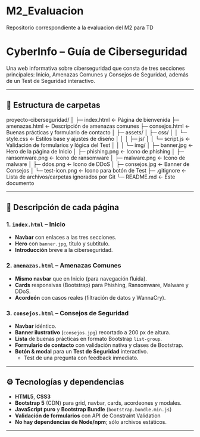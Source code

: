 # M2_Evaluacion
Repositorio correspondiente a la evaluacion del M2 para TD
# CyberInfo – Guía de Ciberseguridad

Una web informativa sobre ciberseguridad que consta de tres secciones principales: Inicio, Amenazas Comunes y Consejos de Seguridad, además de un Test de Seguridad interactivo.

---

## 📂 Estructura de carpetas

proyecto-ciberseguridad/
│
├─ index.html ← Página de bienvenida
├─ amenazas.html ← Descripción de amenazas comunes
├─ consejos.html ← Buenas prácticas y formulario de contacto
│
├─ assets/
│ ├─ css/
│ │ └─ style.css ← Estilos base y ajustes de diseño
│ │
│ ├─ js/
│ │ └─ script.js ← Validación de formularios y lógica del Test
│ │
│ └─ img/
│ ├─ banner.jpg ← Hero de la página de Inicio
│ ├─ phishing.png ← Icono de phishing
│ ├─ ransomware.png ← Icono de ransomware
│ ├─ malware.png ← Icono de malware
│ ├─ ddos.png ← Icono de DDoS
│ ├─ consejos.jpg ← Banner de Consejos
│ └─ test-icon.png ← Icono para botón de Test
├─ .gitignore ← Lista de archivos/carpetas ignorados por Git
└─ README.md ← Este documento

---

## 🚀 Descripción de cada página

### 1. `index.html` – Inicio  
- **Navbar** con enlaces a las tres secciones.  
- **Hero** con `banner.jpg`, título y subtítulo.  
- **Introducción** breve a la ciberseguridad.  

### 2. `amenazas.html` – Amenazas Comunes  
- **Mismo navbar** que en Inicio (para navegación fluida).  
- **Cards** responsivas (Bootstrap) para Phishing, Ransomware, Malware y DDoS.  
- **Acordeón** con casos reales (filtración de datos y WannaCry).  

### 3. `consejos.html` – Consejos de Seguridad  
- **Navbar** idéntico.  
- **Banner ilustrativo** (`consejos.jpg`) recortado a 200 px de altura.  
- **Lista** de buenas prácticas en formato Bootstrap `list-group`.  
- **Formulario de contacto** con validación nativa y clases de Bootstrap.  
- **Botón & modal** para un **Test de Seguridad** interactivo.  
  - Test de una pregunta con feedback inmediato.

---

## ⚙️ Tecnologías y dependencias

- **HTML5**, **CSS3**  
- **Bootstrap 5** (CDN) para grid, navbar, cards, acordeones y modales.  
- **JavaScript puro** y **Bootstrap Bundle** (`bootstrap.bundle.min.js`)  
- **Validación de formularios** con API de Constraint Validation  
- **No hay dependencias de Node/npm**; sólo archivos estáticos.

---


